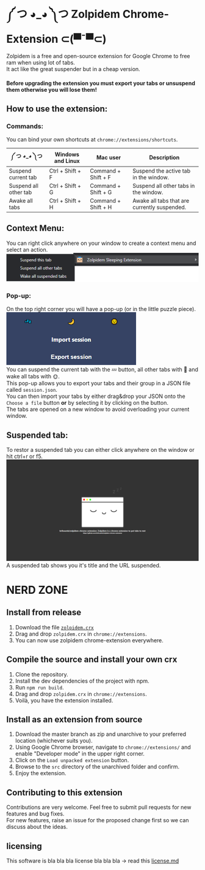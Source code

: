 # ༼ つ ◕_◕ ༽つ Zolpidem Chrome-Extension ⊂(▀¯▀⊂) #
Zolpidem is a free and open-source extension for Google Chrome to free ram when using lot of tabs.  
It act like the great suspender but in a cheap version.  
#### Before upgrading the extension you **must** export your tabs or unsuspend them otherwise you will lose them! ####

## How to use the extension: ##
### Commands: ###
You can bind your own shortcuts at `chrome://extensions/shortcuts`.  

| ༼ つ ◕_◕ ༽つ | Windows and Linux  | Mac user | Description |
| ------------ | ------------------ | -------- | ----------- |
| Suspend current tab | Ctrl + Shift + F  | Command + Shift + F  | Suspend the active tab in the window.  |
| Suspend all other tab | Ctrl + Shift + G  | Command + Shift + G  | Suspend all other tabs in the window.  |
| Awake all tabs | Ctrl + Shift + H | Command + Shift + H | Awake all tabs that are currently suspended. |  

## Context Menu: ##
You can right click anywhere on your window to create a context menu and select an action.  
![context-menu](documentation/context_menu.png)  

### Pop-up: ###
On the top right corner you will have a pop-up (or in the little puzzle piece).  
![pop-up](documentation/popup.png)  
You can suspend the current tab with the 💤 button, all other tabs with 🌙 and wake all tabs with 🌞.  
This pop-up allows you to export your tabs and their group in a JSON file called `session.json`.  
You can then import your tabs by either drag&drop your JSON onto the `Choose a file` button **or** by selecting it by clicking on the button.  
The tabs are opened on a new window to avoid overloading your current window.  

## Suspended tab: ##
To restor a suspended tab you can either click anywhere on the window or hit ctrl+r or f5.  
![suspend](documentation/suspend.png)  
A suspended tab shows you it's title and the URL suspended.  

# **NERD ZONE** #
## Install from release ##
1. Download the file [`zolpidem.crx`](https://github.com/brihoumbzolpidem-chrome-extension/releases/download/0.1.1/zolpidem.crx)
2. Drag and drop `zolpidem.crx` in `chrome://extensions`.
3. You can now use zolpidem chrome-extension everywhere.

## Compile the source and install your own crx ##
1. Clone the repository.
2. Install the dev dependencies of the project with npm.
3. Run `npm run build`.
4. Drag and drop `zolpidem.crx` in `chrome://extensions`.
5. Voilà, you have the extension installed.

## Install as an extension from source ##
1. Download the master branch as zip and unarchive to your preferred location (whichever suits you).
2. Using Google Chrome browser, navigate to `chrome://extensions/` and enable "Developer mode" in the upper right corner.
3. Click on the `Load unpacked extension` button.
4. Browse to the `src` directory of the unarchived folder and confirm.
5. Enjoy the extension.

## Contributing to this extension ##
Contributions are very welcome. Feel free to submit pull requests for new features and bug fixes.  
For new features, raise an issue for the proposed change first so we can discuss about the ideas.


## licensing ##
This software is bla bla bla license bla bla bla -> read this [license.md](LICENSE.md)
